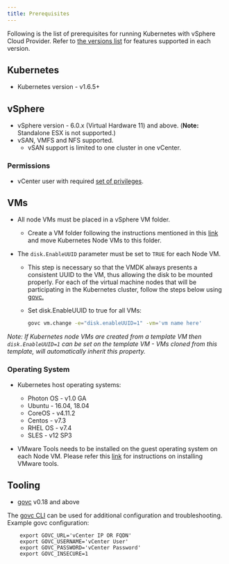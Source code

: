 ```yaml
---
title: Prerequisites
---
```


Following is the list of prerequisites for running Kubernetes with vSphere Cloud Provider. Refer to [the versions list](/vsphere-storage-for-kubernetes/documentation/versions.html) for features supported in each version.

## Kubernetes

* Kubernetes version - v1.6.5+

## vSphere

* vSphere version - 6.0.x (Virtual Hardware 11) and above. (**Note:** Standalone ESX is not supported.)
* vSAN, VMFS and NFS supported.
  * vSAN support is limited to one cluster in one vCenter.

### Permissions

* vCenter user with required [set of privileges](/vsphere-storage-for-kubernetes/documentation/vcp-roles.html).

## VMs

* All node VMs must be placed in a vSphere VM folder.
  * Create a VM folder following the instructions mentioned in this [link](https://docs.vmware.com/en/VMware-vSphere/6.0/com.vmware.vsphere.vcenterhost.doc/GUID-031BDB12-D3B2-4E2D-80E6-604F304B4D0C.html) and move Kubernetes Node VMs to this folder.

* The `disk.EnableUUID` parameter must be set to `TRUE` for each Node VM.
  * This step is necessary so that the VMDK always presents a consistent UUID to the VM, thus allowing the disk to be mounted properly. For each of the virtual machine nodes that will be participating in the Kubernetes cluster, follow the steps below using [govc.](#tooling)
  * Set disk.EnableUUID to true for all VMs:

    ```sh
    govc vm.change -e="disk.enableUUID=1" -vm='vm name here'
    ```

_Note: If Kubernetes node VMs are created from a template VM then `disk.EnableUUID=1` can be set on the template VM - VMs cloned from this template, will automatically inherit this property._

### Operating System

* Kubernetes host operating systems:
  * Photon OS - v1.0 GA
  * Ubuntu - 16.04, 18.04
  * CoreOS - v4.11.2
  * Centos  - v7.3
  * RHEL OS -  v7.4
  * SLES - v12 SP3

* VMware Tools needs to be installed on the guest operating system on each Node VM. Please refer this [link](https://docs.vmware.com/en/VMware-vSphere/6.5/com.vmware.vsphere.html.hostclient.doc/GUID-ED3ECA21-5763-4919-8947-A819A17980FB.html) for instructions on installing VMware tools.

## Tooling

* [govc](https://github.com/vmware/govmomi/releases) v0.18 and above

The [govc CLI](https://github.com/vmware/govmomi/tree/master/govc#govc) can be used for additional configuration and troubleshooting.  Example govc
configuration:

        export GOVC_URL='vCenter IP OR FQDN'
        export GOVC_USERNAME='vCenter User'
        export GOVC_PASSWORD='vCenter Password'
        export GOVC_INSECURE=1